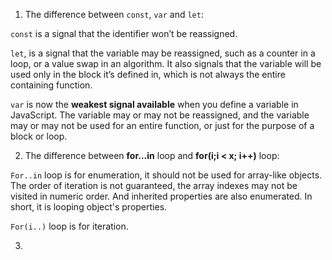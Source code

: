 1. The difference between `const`, `var` and `let`:   

`const` is a signal that the identifier won’t be reassigned.   


`let`, is a signal that the variable may be reassigned, such as a counter in a loop, or a value swap in an algorithm. It also signals that the variable will be used only in the block it’s defined in, which is not always the entire containing function.  


`var` is now the **weakest signal available** when you define a variable in JavaScript. The variable may or may not be reassigned, and the variable may or may not be used for an entire function, or just for the purpose of a block or loop.

2. The difference between **for...in** loop and **for(i;i < x; i++)** loop:   

`For..in` loop is for enumeration, it should not be used for array-like objects. The order of iteration is not guaranteed, the array indexes may not be visited in numeric order. And inherited properties are also enumerated. In short, it is looping object's properties.

`For(i..)` loop is for iteration.

3. 
